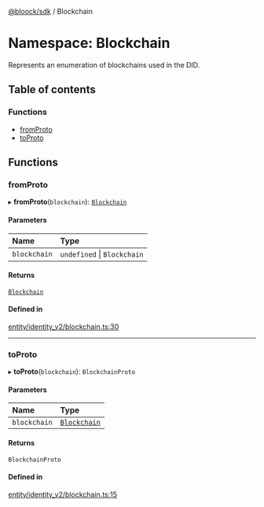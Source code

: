 [@bloock/sdk](../index.md) / Blockchain

# Namespace: Blockchain

Represents an enumeration of blockchains used in the DID.

## Table of contents

### Functions

- [fromProto](Blockchain.md#fromproto)
- [toProto](Blockchain.md#toproto)

## Functions

### fromProto

▸ **fromProto**(`blockchain`): [`Blockchain`](../enums/Blockchain-1.md)

#### Parameters

| Name | Type |
| :------ | :------ |
| `blockchain` | `undefined` \| `Blockchain` |

#### Returns

[`Blockchain`](../enums/Blockchain-1.md)

#### Defined in

[entity/identity_v2/blockchain.ts:30](https://github.com/bloock/bloock-sdk/blob/587f793/languages/js/src/entity/identity_v2/blockchain.ts#L30)

___

### toProto

▸ **toProto**(`blockchain`): `BlockchainProto`

#### Parameters

| Name | Type |
| :------ | :------ |
| `blockchain` | [`Blockchain`](../enums/Blockchain-1.md) |

#### Returns

`BlockchainProto`

#### Defined in

[entity/identity_v2/blockchain.ts:15](https://github.com/bloock/bloock-sdk/blob/587f793/languages/js/src/entity/identity_v2/blockchain.ts#L15)
